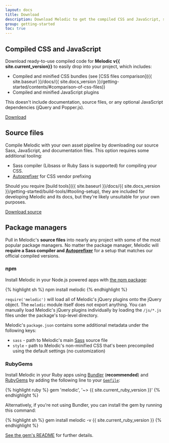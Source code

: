 ```yaml
---
layout: docs
title: Download
description: Download Melodic to get the compiled CSS and JavaScript, source code, or include it with your favorite package managers like npm, RubyGems, and more.
group: getting-started
toc: true
---
```


## Compiled CSS and JavaScript

Download ready-to-use compiled code for **Melodic v{{ site.current_version}}** to easily drop into your project, which includes:

- Compiled and minified CSS bundles (see [CSS files comparison]({{ site.baseurl }}/docs/{{ site.docs_version }}/getting-started/contents/#comparison-of-css-files))
- Compiled and minified JavaScript plugins

This doesn't include documentation, source files, or any optional JavaScript dependencies (jQuery and Popper.js).

<a href="{{ site.download.dist }}" class="btn btn-outline-primary">Download</a>

## Source files

Compile Melodic with your own asset pipeline by downloading our source Sass, JavaScript, and documentation files. This option requires some additional tooling:

- Sass compiler (Libsass or Ruby Sass is supported) for compiling your CSS.
- [Autoprefixer](https://github.com/postcss/autoprefixer) for CSS vendor prefixing

Should you require [build tools]({{ site.baseurl }}/docs/{{ site.docs_version }}/getting-started/build-tools/#tooling-setup), they are included for developing Melodic and its docs, but they're likely unsuitable for your own purposes.

<a href="{{ site.download.source }}" class="btn btn-outline-primary">Download source</a>

## Package managers

Pull in Melodic's **source files** into nearly any project with some of the most popular package managers. No matter the package manager, Melodic will **require a Sass compiler and [Autoprefixer](https://github.com/postcss/autoprefixer)** for a setup that matches our official compiled versions.

### npm

Install Melodic in your Node.js powered apps with [the npm package](https://www.npmjs.com/package/melodic):

{% highlight sh %}
npm install melodic
{% endhighlight %}

`require('melodic')` will load all of Melodic's jQuery plugins onto the jQuery object. The `melodic` module itself does not export anything. You can manually load Melodic's jQuery plugins individually by loading the `/js/*.js` files under the package's top-level directory.

Melodic's `package.json` contains some additional metadata under the following keys:

- `sass` - path to Melodic's main [Sass](http://sass-lang.com/) source file
- `style` - path to Melodic's non-minified CSS that's been precompiled using the default settings (no customization)

### RubyGems

Install Melodic in your Ruby apps using [Bundler](https://bundler.io/) (**recommended**) and [RubyGems](https://rubygems.org/) by adding the following line to your [`Gemfile`](https://bundler.io/gemfile.html):

{% highlight ruby %}
gem 'melodic', '~> {{ site.current_ruby_version }}'
{% endhighlight %}

Alternatively, if you're not using Bundler, you can install the gem by running this command:

{% highlight sh %}
gem install melodic -v {{ site.current_ruby_version }}
{% endhighlight %}

[See the gem's README](https://github.com/DWPHoldings/melodic-web-rubygem/blob/master/README.md) for further details.
